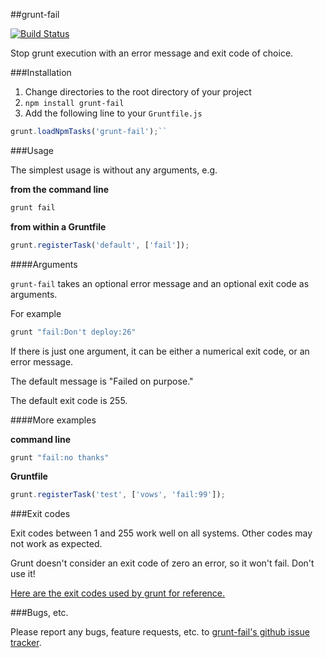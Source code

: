 ##grunt-fail

[![Build Status](https://travis-ci.org/goalzen/grunt-fail.png)](https://travis-ci.org/goalzen/grunt-fail)

Stop grunt execution with an error message and exit code of choice.

###Installation

1. Change directories to the root directory of your project
2. ``npm install grunt-fail``
3. Add the following line to your ``Gruntfile.js``
   
```javascript
grunt.loadNpmTasks('grunt-fail');``
```

###Usage

The simplest usage is without any arguments, e.g.

__from the command line__

```bash
grunt fail
```

__from within a Gruntfile__

```javascript
grunt.registerTask('default', ['fail']);
```

####Arguments

``grunt-fail`` takes an optional error message and an optional exit code as arguments.

For example

```bash
grunt "fail:Don't deploy:26"
```

If there is just one argument, it can be either a numerical exit code, or an error message.

The default message is "Failed on purpose."

The default exit code is 255.

####More examples

__command line__

```bash
grunt "fail:no thanks"
```

__Gruntfile__

```javascript
grunt.registerTask('test', ['vows', 'fail:99']);
```

###Exit codes

Exit codes between 1 and 255 work well on all systems.  Other codes may not work as expected.

Grunt doesn't consider an exit code of zero an error, so it won't fail.  Don't use it!

[Here are the exit codes used by grunt for reference.](http://gruntjs.com/api/exit-codes)

###Bugs, etc.

Please report any bugs, feature requests, etc. to [grunt-fail's github issue tracker](https://github.com/goalzen/grunt-fail/issues).
